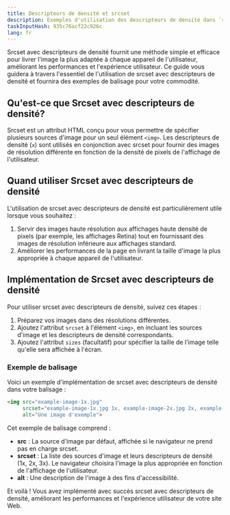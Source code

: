 ```yaml
---
title: Descripteurs de densité et srcset
description: Exemples d'utilisation des descripteurs de densité dans `srcset`
taskInputHash: 935c76acf22c926c
lang: fr
---
```

Srcset avec descripteurs de densité fournit une méthode simple et efficace pour livrer l'image la plus adaptée à chaque appareil de l'utilisateur, améliorant les performances et l'expérience utilisateur. Ce guide vous guidera à travers l'essentiel de l'utilisation de srcset avec descripteurs de densité et fournira des exemples de balisage pour votre commodité.
## Qu'est-ce que Srcset avec descripteurs de densité?

Srcset est un attribut HTML conçu pour vous permettre de spécifier plusieurs sources d'image pour un seul élément `<img>`. Les descripteurs de densité (`x`) sont utilisés en conjonction avec srcset pour fournir des images de résolution différente en fonction de la densité de pixels de l'affichage de l'utilisateur.
## Quand utiliser Srcset avec descripteurs de densité

L'utilisation de srcset avec descripteurs de densité est particulièrement utile lorsque vous souhaitez :
1. Servir des images haute résolution aux affichages haute densité de pixels (par exemple, les affichages Retina) tout en fournissant des images de résolution inférieure aux affichages standard.
2. Améliorer les performances de la page en livrant la taille d'image la plus appropriée à chaque appareil de l'utilisateur.
## Implémentation de Srcset avec descripteurs de densité

Pour utiliser srcset avec descripteurs de densité, suivez ces étapes :
1. Préparez vos images dans des résolutions différentes.
2. Ajoutez l'attribut `srcset` à l'élément `<img>`, en incluant les sources d'image et les descripteurs de densité correspondants.
3. Ajoutez l'attribut `sizes` (facultatif) pour spécifier la taille de l'image telle qu'elle sera affichée à l'écran.
### Exemple de balisage

Voici un exemple d'implémentation de srcset avec descripteurs de densité dans votre balisage :

```html
<img src="example-image-1x.jpg"
     srcset="example-image-1x.jpg 1x, example-image-2x.jpg 2x, example-image-3x.jpg 3x"
     alt="Une image d'exemple">
```



Cet exemple de balisage comprend :
- **src** : La source d'image par défaut, affichée si le navigateur ne prend pas en charge srcset.
- **srcset** : La liste des sources d'image et leurs descripteurs de densité (1x, 2x, 3x). Le navigateur choisira l'image la plus appropriée en fonction de l'affichage de l'utilisateur.
- **alt** : Une description de l'image à des fins d'accessibilité.


Et voilà ! Vous avez implémenté avec succès srcset avec descripteurs de densité, améliorant les performances et l'expérience utilisateur de votre site Web.
